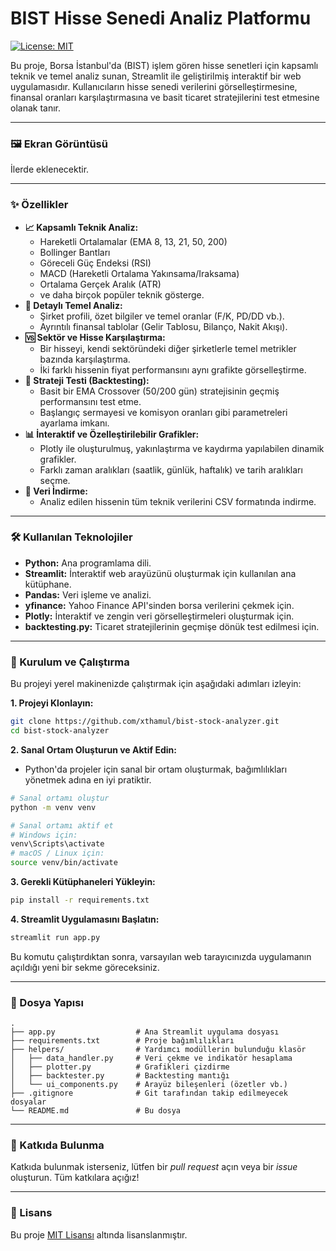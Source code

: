 # BIST Hisse Senedi Analiz Platformu

[![License: MIT](https://img.shields.io/badge/License-MIT-yellow.svg)](https://opensource.org/licenses/MIT)

Bu proje, Borsa İstanbul'da (BIST) işlem gören hisse senetleri için kapsamlı teknik ve temel analiz sunan, Streamlit ile geliştirilmiş interaktif bir web uygulamasıdır. Kullanıcıların hisse senedi verilerini görselleştirmesine, finansal oranları karşılaştırmasına ve basit ticaret stratejilerini test etmesine olanak tanır.

---

### 🖼️ Ekran Görüntüsü

İlerde eklenecektir.

---

### ✨ Özellikler

-   **📈 Kapsamlı Teknik Analiz:**
    -   Hareketli Ortalamalar (EMA 8, 13, 21, 50, 200)
    -   Bollinger Bantları
    -   Göreceli Güç Endeksi (RSI)
    -   MACD (Hareketli Ortalama Yakınsama/Iraksama)
    -   Ortalama Gerçek Aralık (ATR)
    -   ve daha birçok popüler teknik gösterge.
-   **🏢 Detaylı Temel Analiz:**
    -   Şirket profili, özet bilgiler ve temel oranlar (F/K, PD/DD vb.).
    -   Ayrıntılı finansal tablolar (Gelir Tablosu, Bilanço, Nakit Akışı).
-   **🆚 Sektör ve Hisse Karşılaştırma:**
    -   Bir hisseyi, kendi sektöründeki diğer şirketlerle temel metrikler bazında karşılaştırma.
    -   İki farklı hissenin fiyat performansını aynı grafikte görselleştirme.
-   **🧪 Strateji Testi (Backtesting):**
    -   Basit bir EMA Crossover (50/200 gün) stratejisinin geçmiş performansını test etme.
    -   Başlangıç sermayesi ve komisyon oranları gibi parametreleri ayarlama imkanı.
-   **📊 İnteraktif ve Özelleştirilebilir Grafikler:**
    -   Plotly ile oluşturulmuş, yakınlaştırma ve kaydırma yapılabilen dinamik grafikler.
    -   Farklı zaman aralıkları (saatlik, günlük, haftalık) ve tarih aralıkları seçme.
-   **🧾 Veri İndirme:**
    -   Analiz edilen hissenin tüm teknik verilerini CSV formatında indirme.

---

### 🛠️ Kullanılan Teknolojiler

-   **Python:** Ana programlama dili.
-   **Streamlit:** İnteraktif web arayüzünü oluşturmak için kullanılan ana kütüphane.
-   **Pandas:** Veri işleme ve analizi.
-   **yfinance:** Yahoo Finance API'sinden borsa verilerini çekmek için.
-   **Plotly:** İnteraktif ve zengin veri görselleştirmeleri oluşturmak için.
-   **backtesting.py:** Ticaret stratejilerinin geçmişe dönük test edilmesi için.

---

### 🚀 Kurulum ve Çalıştırma

Bu projeyi yerel makinenizde çalıştırmak için aşağıdaki adımları izleyin:

**1. Projeyi Klonlayın:**

```bash
git clone https://github.com/xthamul/bist-stock-analyzer.git
cd bist-stock-analyzer
```

**2. Sanal Ortam Oluşturun ve Aktif Edin:**

-   Python'da projeler için sanal bir ortam oluşturmak, bağımlılıkları yönetmek adına en iyi pratiktir.

```bash
# Sanal ortamı oluştur
python -m venv venv

# Sanal ortamı aktif et
# Windows için:
venv\Scripts\activate
# macOS / Linux için:
source venv/bin/activate
```

**3. Gerekli Kütüphaneleri Yükleyin:**

```bash
pip install -r requirements.txt
```

**4. Streamlit Uygulamasını Başlatın:**

```bash
streamlit run app.py
```

Bu komutu çalıştırdıktan sonra, varsayılan web tarayıcınızda uygulamanın açıldığı yeni bir sekme göreceksiniz.

---

### 📂 Dosya Yapısı

```
.
├── app.py                  # Ana Streamlit uygulama dosyası
├── requirements.txt        # Proje bağımlılıkları
├── helpers/                # Yardımcı modüllerin bulunduğu klasör
│   ├── data_handler.py     # Veri çekme ve indikatör hesaplama
│   ├── plotter.py          # Grafikleri çizdirme
│   ├── backtester.py       # Backtesting mantığı
│   └── ui_components.py    # Arayüz bileşenleri (özetler vb.)
├── .gitignore              # Git tarafından takip edilmeyecek dosyalar
└── README.md               # Bu dosya
```

---

### 🤝 Katkıda Bulunma

Katkıda bulunmak isterseniz, lütfen bir *pull request* açın veya bir *issue* oluşturun. Tüm katkılara açığız!

---

### 📄 Lisans

Bu proje [MIT Lisansı](https://opensource.org/licenses/MIT) altında lisanslanmıştır.
